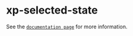 # xp-selected-state

See the [`documentation page`](http://www.expandjs.com/elements/xp-selected-state) for more information.